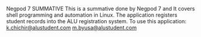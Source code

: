 Negpod 7 SUMMATIVE
This is a summative done by Negpod 7 and It covers shell programming and automation in Linux. The application registers student records into the ALU registration system. To use this application:
k.chichir@alustudent.com
m.byusa@alustudent.com
